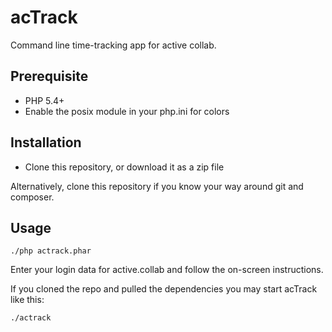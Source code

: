 # acTrack
Command line time-tracking app for active collab.

## Prerequisite

- PHP 5.4+
- Enable the posix module in your php.ini for colors

## Installation

 - Clone this repository, or download it as a zip file

Alternatively, clone this repository if you know your way around git and composer.

## Usage

    ./php actrack.phar

Enter your login data for active.collab and follow the on-screen instructions.

If you cloned the repo and pulled the dependencies you may start acTrack like this:

    ./actrack
